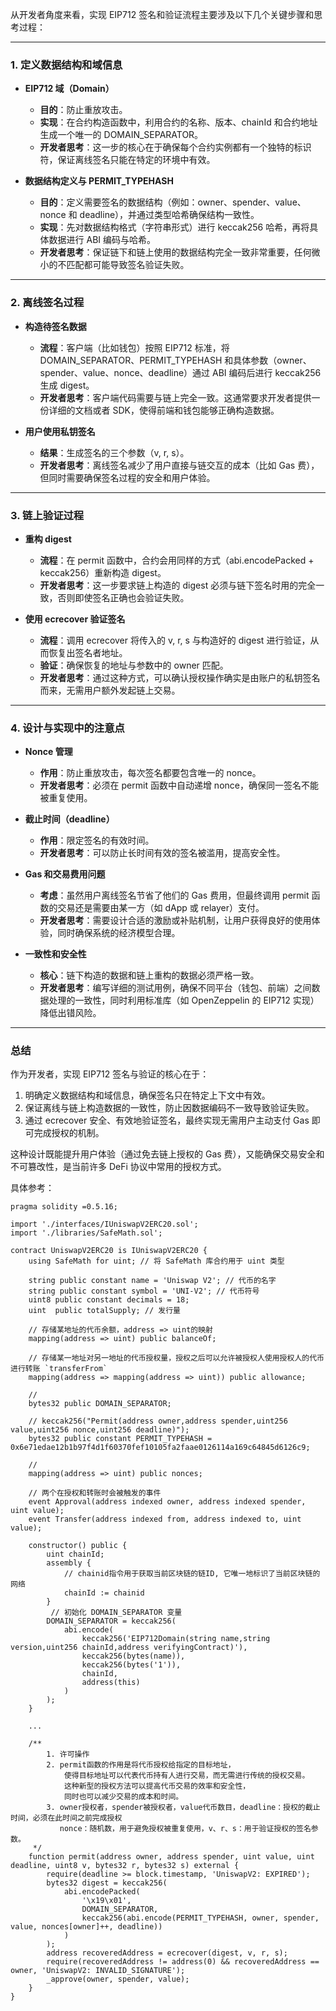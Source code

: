 从开发者角度来看，实现 EIP712 签名和验证流程主要涉及以下几个关键步骤和思考过程：

---

### 1. 定义数据结构和域信息

- **EIP712 域（Domain）**  
  - **目的**：防止重放攻击。  
  - **实现**：在合约构造函数中，利用合约的名称、版本、chainId 和合约地址生成一个唯一的 DOMAIN_SEPARATOR。  
  - **开发者思考**：这一步的核心在于确保每个合约实例都有一个独特的标识符，保证离线签名只能在特定的环境中有效。

- **数据结构定义与 PERMIT_TYPEHASH**  
  - **目的**：定义需要签名的数据结构（例如：owner、spender、value、nonce 和 deadline），并通过类型哈希确保结构一致性。  
  - **实现**：先对数据结构格式（字符串形式）进行 keccak256 哈希，再将具体数据进行 ABI 编码与哈希。  
  - **开发者思考**：保证链下和链上使用的数据结构完全一致非常重要，任何微小的不匹配都可能导致签名验证失败。

---

### 2. 离线签名过程

- **构造待签名数据**  
  - **流程**：客户端（比如钱包）按照 EIP712 标准，将 DOMAIN_SEPARATOR、PERMIT_TYPEHASH 和具体参数（owner、spender、value、nonce、deadline）通过 ABI 编码后进行 keccak256 生成 digest。  
  - **开发者思考**：客户端代码需要与链上完全一致。这通常要求开发者提供一份详细的文档或者 SDK，使得前端和钱包能够正确构造数据。

- **用户使用私钥签名**  
  - **结果**：生成签名的三个参数（v, r, s）。  
  - **开发者思考**：离线签名减少了用户直接与链交互的成本（比如 Gas 费），但同时需要确保签名过程的安全和用户体验。

---

### 3. 链上验证过程

- **重构 digest**  
  - **流程**：在 permit 函数中，合约会用同样的方式（abi.encodePacked + keccak256）重新构造 digest。  
  - **开发者思考**：这一步要求链上构造的 digest 必须与链下签名时用的完全一致，否则即使签名正确也会验证失败。

- **使用 ecrecover 验证签名**  
  - **流程**：调用 ecrecover 将传入的 v, r, s 与构造好的 digest 进行验证，从而恢复出签名者地址。  
  - **验证**：确保恢复的地址与参数中的 owner 匹配。  
  - **开发者思考**：通过这种方式，可以确认授权操作确实是由账户的私钥签名而来，无需用户额外发起链上交易。

---

### 4. 设计与实现中的注意点

- **Nonce 管理**  
  - **作用**：防止重放攻击，每次签名都要包含唯一的 nonce。  
  - **开发者思考**：必须在 permit 函数中自动递增 nonce，确保同一签名不能被重复使用。

- **截止时间（deadline）**  
  - **作用**：限定签名的有效时间。  
  - **开发者思考**：可以防止长时间有效的签名被滥用，提高安全性。

- **Gas 和交易费用问题**  
  - **考虑**：虽然用户离线签名节省了他们的 Gas 费用，但最终调用 permit 函数的交易还是需要由某一方（如 dApp 或 relayer）支付。  
  - **开发者思考**：需要设计合适的激励或补贴机制，让用户获得良好的使用体验，同时确保系统的经济模型合理。

- **一致性和安全性**  
  - **核心**：链下构造的数据和链上重构的数据必须严格一致。  
  - **开发者思考**：编写详细的测试用例，确保不同平台（钱包、前端）之间数据处理的一致性，同时利用标准库（如 OpenZeppelin 的 EIP712 实现）降低出错风险。

---

### 总结

作为开发者，实现 EIP712 签名与验证的核心在于：  
1. 明确定义数据结构和域信息，确保签名只在特定上下文中有效。  
2. 保证离线与链上构造数据的一致性，防止因数据编码不一致导致验证失败。  
3. 通过 ecrecover 安全、有效地验证签名，最终实现无需用户主动支付 Gas 即可完成授权的机制。  

这种设计既能提升用户体验（通过免去链上授权的 Gas 费），又能确保交易安全和不可篡改性，是当前许多 DeFi 协议中常用的授权方式。

具体参考：
```solidity
pragma solidity =0.5.16;

import './interfaces/IUniswapV2ERC20.sol';
import './libraries/SafeMath.sol';

contract UniswapV2ERC20 is IUniswapV2ERC20 {
    using SafeMath for uint; // 将 SafeMath 库合约用于 uint 类型

    string public constant name = 'Uniswap V2'; // 代币的名字
    string public constant symbol = 'UNI-V2'; // 代币符号
    uint8 public constant decimals = 18;
    uint  public totalSupply; // 发行量
    
    // 存储某地址的代币余额，address => uint的映射
    mapping(address => uint) public balanceOf; 

    // 存储某一地址对另一地址的代币授权量，授权之后可以允许被授权人使用授权人的代币进行转账 `transferFrom`
    mapping(address => mapping(address => uint)) public allowance; 

    // 
    bytes32 public DOMAIN_SEPARATOR;

    // keccak256("Permit(address owner,address spender,uint256 value,uint256 nonce,uint256 deadline)");
    bytes32 public constant PERMIT_TYPEHASH = 0x6e71edae12b1b97f4d1f60370fef10105fa2faae0126114a169c64845d6126c9;
    
    // 
    mapping(address => uint) public nonces;

    // 两个在授权和转账时会被触发的事件
    event Approval(address indexed owner, address indexed spender, uint value);
    event Transfer(address indexed from, address indexed to, uint value);

    constructor() public {
        uint chainId;
        assembly {
            // chainid指令用于获取当前区块链的链ID, 它唯一地标识了当前区块链的网络
            chainId := chainid
        }
         // 初始化 DOMAIN_SEPARATOR 变量
        DOMAIN_SEPARATOR = keccak256(
            abi.encode(
                keccak256('EIP712Domain(string name,string version,uint256 chainId,address verifyingContract)'),
                keccak256(bytes(name)),
                keccak256(bytes('1')),
                chainId,
                address(this)
            )
        );
    }

    ...

    /**
        1. 许可操作
        2. permit函数的作用是将代币授权给指定的目标地址，
            使得目标地址可以代表代币持有人进行交易，而无需进行传统的授权交易。
            这种新型的授权方法可以提高代币交易的效率和安全性，
            同时也可以减少交易的成本和时间。
        3. owner授权者，spender被授权者，value代币数目，deadline：授权的截止时间，必须在此时间之前完成授权
           nonce：随机数，用于避免授权被重复使用，v、r、s：用于验证授权的签名参数。
     */
    function permit(address owner, address spender, uint value, uint deadline, uint8 v, bytes32 r, bytes32 s) external {
        require(deadline >= block.timestamp, 'UniswapV2: EXPIRED');
        bytes32 digest = keccak256(
            abi.encodePacked(
                '\x19\x01',
                DOMAIN_SEPARATOR,
                keccak256(abi.encode(PERMIT_TYPEHASH, owner, spender, value, nonces[owner]++, deadline))
            )
        );
        address recoveredAddress = ecrecover(digest, v, r, s);
        require(recoveredAddress != address(0) && recoveredAddress == owner, 'UniswapV2: INVALID_SIGNATURE');
        _approve(owner, spender, value);
    }
}

```